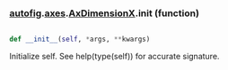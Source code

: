 ### [autofig](autofig.md).[axes](autofig.axes.md).[AxDimensionX](autofig.axes.AxDimensionX.md).__init__ (function)


```py

def __init__(self, *args, **kwargs)

```



Initialize self.  See help(type(self)) for accurate signature.

